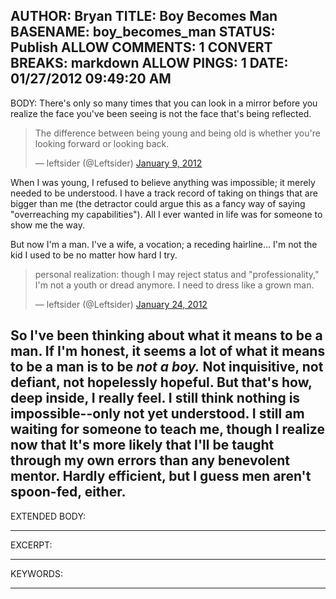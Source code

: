 AUTHOR: Bryan
TITLE: Boy Becomes Man
BASENAME: boy_becomes_man
STATUS: Publish
ALLOW COMMENTS: 1
CONVERT BREAKS: markdown
ALLOW PINGS: 1
DATE: 01/27/2012 09:49:20 AM
-----
BODY:
There's only so many times that you can look in a mirror before you realize the face you've been seeing is not the face that's being reflected. 

<blockquote class="twitter-tweet tw-align-center"><p>The difference between being young and being old is whether you're looking forward or looking back.</p>&mdash; leftsider (@Leftsider) <a href="https://twitter.com/Leftsider/status/156203383672418304" data-datetime="2012-01-09T02:39:23+00:00">January 9, 2012</a></blockquote>

When I was young, I refused to believe anything was impossible; it merely needed to be understood. I have a track record of taking on things that are bigger than me (the detractor could argue this as a fancy way of saying "overreaching my capabilities"). All I ever wanted in life was for someone to show me the way.

But now I'm a man. I've a wife, a vocation; a receding hairline... I'm not the kid I used to be no matter how hard I try.


<blockquote class="twitter-tweet tw-align-center"><p>personal realization: though I may reject status and "professionality," I'm not a youth or dread anymore. I need to dress like a grown man.</p>&mdash; leftsider (@Leftsider) <a href="https://twitter.com/Leftsider/status/161687782249598976" data-datetime="2012-01-24T05:52:25+00:00">January 24, 2012</a></blockquote>

So I've been thinking about what it means to be a man. If I'm honest, it seems a lot of what it means to be a man is to be *not a boy.* Not inquisitive, not defiant, not hopelessly hopeful. But that's how, deep inside, I really feel. I still think nothing is impossible--only not yet understood. I still am waiting for someone to teach me, though I realize now that It's more likely that I'll be taught through my own errors than any benevolent mentor. Hardly efficient, but I guess men aren't spoon-fed, either.
-----
EXTENDED BODY:

-----
EXCERPT:

-----
KEYWORDS:

-----


